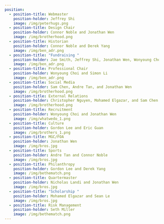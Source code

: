 ```yaml
---
position:
  - position-title: Webmaster
    position-holder: Jeffrey Shi
    image: /img/peterhugs.png
  - position-title: Design Chair
    position-holder: Connor Noble and Jonathan Wen
    image: /img/brotherhood.png
  - position-title: Historian
    position-holder: Connor Noble and Derek Yang
    image: /img/ben_adr.png
  - position-title: "Fundraising "
    position-holder: Jae Smith, Jeffrey Shi, Jonathan Wen, Wonyoung Choi, Sam Chen
    image: /img/ben_adr.png
  - position-title: Professional Chair
    position-holder: Wonyoung Choi and Simon Li
    image: /img/ben_adr.png
  - position-title: Social Media
    position-holder: Sam Chen, Andre Tan, and Jonathan Wen
    image: /img/brotherhood.png
  - position-title: External Relations
    position-holder: Christopher Nguyen, Mohamed Elgazar, and Sam Chen
    image: /img/brotherhood.png
  - position-title: Recruitment
    position-holder: Wonyoung Choi and Jonathan Wen
    image: /img/whatwedo_1.png
  - position-title: Culture
    position-holder: Gordon Lee and Eric Guan
    image: /img/brothers_1.png
  - position-title: MGC/FOA
    position-holder: Jonathan Wen
    image: /img/bros.jpg
  - position-title: Sports
    position-holder: Andre Tan and Connor Noble
    image: /img/bros.jpg
  - position-title: Philanthropy
    position-holder: Gordon Lee and Derek Yang
    image: /img/bethematch.png
  - position-title: Quartermaster
    position-holder: Nicholas Landi and Jonathan Wen
    image: /img/bros.jpg
  - position-title: "Scholarship "
    position-holder: Mohamed Elgazar and Sean Le
    image: /img/bros.jpg
  - position-title: Risk Management
    position-holder: Seth Miller
    image: /img/bethematch.png
---
```

